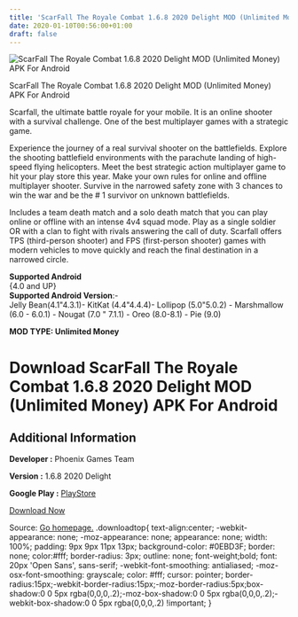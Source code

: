 ```yaml
---
title: 'ScarFall The Royale Combat 1.6.8 2020 Delight MOD (Unlimited Money) APK For Android'
date: 2020-01-10T00:56:00+01:00
draft: false
---
```


![ScarFall The Royale Combat 1.6.8 2020 Delight MOD (Unlimited Money) APK For Android](https://i2.wp.com/apkhome.net/wp-content/uploads/2020/01/ScarFall-The-Royale-Combat-1.6.8-2020-Delight-MOD-Unlimited-Money.png "ScarFall The Royale Combat 1.6.8 2020 Delight MOD (Unlimited Money) APK For Android")

  

ScarFall The Royale Combat 1.6.8 2020 Delight MOD (Unlimited Money) APK For Android

Scarfall, the ultimate battle royale for your mobile. It is an online shooter with a survival challenge. One of the best multiplayer games with a strategic game.

Experience the journey of a real survival shooter on the battlefields. Explore the shooting battlefield environments with the parachute landing of high-speed flying helicopters. Meet the best strategic action multiplayer game to hit your play store this year. Make your own rules for online and offline multiplayer shooter. Survive in the narrowed safety zone with 3 chances to win the war and be the # 1 survivor on unknown battlefields.

Includes a team death match and a solo death match that you can play online or offline with an intense 4v4 squad mode. Play as a single soldier OR with a clan to fight with rivals answering the call of duty. Scarfall offers TPS (third-person shooter) and FPS (first-person shooter) games with modern vehicles to move quickly and reach the final destination in a narrowed circle.

**Supported Android**  
{4.0 and UP}  
**Supported Android Version**:-  
Jelly Bean(4.1"4.3.1)- KitKat (4.4"4.4.4)- Lollipop (5.0"5.0.2) - Marshmallow (6.0 - 6.0.1) - Nougat (7.0 " 7.1.1) - Oreo (8.0-8.1) - Pie (9.0)

**MOD TYPE: Unlimited Money**

Download ScarFall The Royale Combat 1.6.8 2020 Delight MOD (Unlimited Money) APK For Android
============================================================================================

Additional Information
----------------------

**Developer :** Phoenix Games Team

**Version :** 1.6.8 2020 Delight

**Google Play :** [PlayStore](https://play.google.com/store/apps/details?id=com.phoenix.scarfall.free.fps.tps.battle.royale.combat.survival.shooting.battleground.war)

  

[Download Now](https://store4app.co/post/scarfall-the-royale-combat-1-6-8-2020-delight-mod-unlimited-money-apk-for-android_1578596280)

  
Source: [Go homepage.](https://store4app.co/post/scarfall-the-royale-combat-1-6-8-2020-delight-mod-unlimited-money-apk-for-android_1578596280) .downloadtop{ text-align:center; -webkit-appearance: none; -moz-appearance: none; appearance: none; width: 100%; padding: 9px 9px 11px 13px; background-color: #0EBD3F; border: none; color:#fff; border-radius: 3px; outline: none; font-weight;bold; font: 20px 'Open Sans', sans-serif; -webkit-font-smoothing: antialiased; -moz-osx-font-smoothing: grayscale; color: #fff; cursor: pointer; border-radius:15px;-webkit-border-radius:15px;-moz-border-radius:5px;box-shadow:0 0 5px rgba(0,0,0,.2);-moz-box-shadow:0 0 5px rgba(0,0,0,.2);-webkit-box-shadow:0 0 5px rgba(0,0,0,.2) !important; }